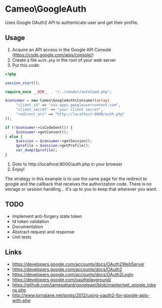 # Cameo\GoogleAuth

Uses Google OAuth2 API to authenticate user and get their profile.

## Usage

 1. Acquire an API access in the Google API Console (https://code.google.com/apis/console/)
 1. Create a file `auth.php` in the root of your web server
 1. Put this code:
```php
<?php

session_start();

require_once __DIR__ . "/../vendor/autoload.php";

$consumer = new Cameo\GoogleAuth\Consumer(array(
     "client_id" => "xxx.apps.googleusercontent.com",
     "client_secret" => "your client secret",
     "redirect_uri" => "http://localhost:8000/auth.php"
));

if (!$consumer->isCodeSent()) {
     $consumer->getConsent();
} else {
     $session = $consumer->getSession();
     $profile = $session->getProfile();
     var_dump($profile);
}
```
 1. Goto to http://localhost:8000/auth.php in your browser
 1. Enjoy!

The strategy in this example is to use the same page for the redirect to google 
and the callback that receives the authorization code. There is no storage or 
session handling... it's up to you to keep that wherever you want.

## TODO

 * Implement anti-forgery state token
 * Id token validation
 * Documentation
 * Abstract request and response
 * Unit tests

## Links

 * https://developers.google.com/accounts/docs/OAuth2WebServer
 * https://developers.google.com/accounts/docs/OAuth2
 * https://developers.google.com/accounts/docs/OAuth2Login
 * https://developers.google.com/oauthplayground/
 * https://github.com/jamesattard/googleapi/blob/master/get_google_tokens.php
 * http://www.lornajane.net/posts/2012/using-oauth2-for-google-apis-with-php